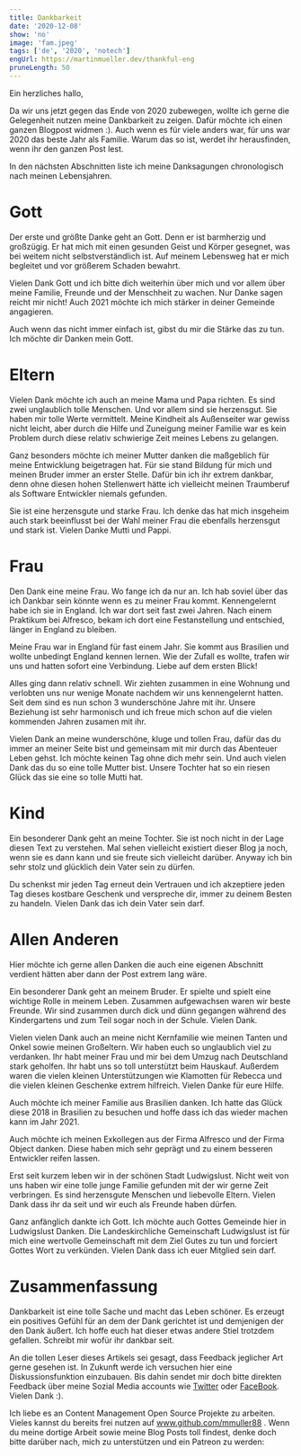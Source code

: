 ```yaml
---
title: Dankbarkeit
date: '2020-12-08'
show: 'no'
image: 'fam.jpeg'
tags: ['de', '2020', 'notech']
engUrl: https://martinmueller.dev/thankful-eng
pruneLength: 50
---
```


Ein herzliches hallo,

Da wir uns jetzt gegen das Ende von 2020 zubewegen, wollte ich gerne die Gelegenheit nutzen meine Dankbarkeit zu zeigen. Dafür möchte ich einen ganzen Blogpost widmen :). Auch wenn es für viele anders war, für uns war 2020 das beste Jahr als Familie. Warum das so ist, werdet ihr herausfinden, wenn ihr den ganzen Post lest.

In den nächsten Abschnitten liste ich meine Danksagungen chronologisch nach meinen Lebensjahren.

# Gott
Der erste und größte Danke geht an Gott. Denn er ist barmherzig und großzügig. Er hat mich mit einen gesunden Geist und Körper gesegnet, was bei weitem nicht selbstverständlich ist. Auf meinem Lebensweg hat er mich begleitet und vor größerem Schaden bewahrt.

Vielen Dank Gott und ich bitte dich weiterhin über mich und vor allem über meine Familie, Freunde und der Menschheit zu wachen. Nur Danke sagen reicht mir nicht! Auch 2021 möchte ich mich stärker in deiner Gemeinde angagieren.

Auch wenn das nicht immer einfach ist, gibst du mir die Stärke das zu tun. Ich möchte dir Danken mein Gott.

# Eltern
Vielen Dank möchte ich auch an meine Mama und Papa richten. Es sind zwei unglaublich tolle Menschen. Und vor allem sind sie herzensgut. Sie haben mir tolle Werte vermittelt. Meine Kindheit als Außenseiter war gewiss nicht leicht, aber durch die Hilfe und Zuneigung meiner Familie war es kein Problem durch diese relativ schwierige Zeit meines Lebens zu gelangen.

Ganz besonders möchte ich meiner Mutter danken die maßgeblich für meine Entwicklung beigetragen hat. Für sie stand Bildung für mich und meinen Bruder immer an erster Stelle. Dafür bin ich ihr extrem dankbar, denn ohne diesen hohen Stellenwert hätte ich vielleicht meinen Traumberuf als Software Entwickler niemals gefunden.

Sie ist eine herzensgute und starke Frau. Ich denke das hat mich insgeheim auch stark beeinflusst bei der Wahl meiner Frau die ebenfalls herzensgut und stark ist. Vielen Danke Mutti und Pappi.

# Frau
Den Dank eine meine Frau. Wo fange ich da nur an. Ich hab soviel über das ich Dankbar sein könnte wenn es zu meiner Frau kommt. Kennengelernt habe ich sie in England. Ich war dort seit fast zwei Jahren. Nach einem Praktikum bei Alfresco, bekam ich dort eine Festanstellung und entschied, länger in England zu bleiben.

Meine Frau war in England für fast einem Jahr. Sie kommt aus Brasilien und wollte unbedingt England kennen lernen. Wie der Zufall es wollte, trafen wir uns und hatten sofort eine Verbindung. Liebe auf dem ersten Blick!

Alles ging dann relativ schnell. Wir ziehten zusammen in eine Wohnung und verlobten uns nur wenige Monate nachdem wir uns kennengelernt hatten. Seit dem sind es nun schon 3 wunderschöne Jahre mit ihr. Unsere Beziehung ist sehr harmonisch und ich freue mich schon auf die vielen kommenden Jahren zusamen mit ihr.

Vielen Dank an meine wunderschöne, kluge und tollen Frau, dafür das du immer an meiner Seite bist und gemeinsam mit mir durch das Abenteuer Leben gehst. Ich möchte keinen Tag ohne dich mehr sein. Und auch vielen Dank das du so eine tolle Mutter bist. Unsere Tochter hat so ein riesen Glück das sie eine so tolle Mutti hat.

# Kind
Ein besonderer Dank geht an meine Tochter. Sie ist noch nicht in der Lage diesen Text zu verstehen. Mal sehen vielleicht existiert dieser Blog ja noch, wenn sie es dann kann und sie freute sich vielleicht darüber. Anyway ich bin sehr stolz und glücklich dein Vater sein zu dürfen.

Du schenkst mir jeden Tag erneut dein Vertrauen und ich akzeptiere jeden Tag dieses kostbare Geschenk und verspreche dir, immer zu deinem Besten zu handeln. Vielen Dank das ich dein Vater sein darf.

# Allen Anderen
Hier möchte ich gerne allen Danken die auch eine eigenen Abschnitt verdient hätten aber dann der Post extrem lang wäre.

Ein besonderer Dank geht an meinem Bruder. Er spielte und spielt eine wichtige Rolle in meinem Leben. Zusammen aufgewachsen waren wir beste Freunde. Wir sind zusammen durch dick und dünn gegangen während des Kindergartens und zum Teil sogar noch in der Schule. Vielen Dank.

Vielen vielen Dank auch an meine nicht Kernfamilie wie meinen Tanten und Onkel sowie meinen Großeltern. Wir haben euch so unglaublich viel zu verdanken. Ihr habt meiner Frau und mir bei dem Umzug nach Deutschland stark geholfen. Ihr habt uns so toll unterstützt beim Hauskauf. Außerdem waren die vielen kleinen Unterstützungen wie Klamotten für Rebecca und die vielen kleinen Geschenke extrem hilfreich. Vielen Danke für eure Hilfe.

Auch möchte ich meiner Familie aus Brasilien danken. Ich hatte das Glück diese 2018 in Brasilien zu besuchen und hoffe dass ich das wieder machen kann im Jahr 2021.

Auch möchte ich meinen Exkollegen aus der Firma Alfresco und der Firma Object danken. Diese haben mich sehr geprägt und zu einem besseren Entwickler reifen lassen.

Erst seit kurzem leben wir in der schönen Stadt Ludwigslust. Nicht weit von uns haben wir eine tolle junge Familie gefunden mit der wir gerne Zeit verbringen. Es sind herzensgute Menschen und liebevolle Eltern. Vielen Dank dass ihr da seit und wir euch als Freunde haben dürfen.

Ganz anfänglich dankte ich Gott. Ich möchte auch Gottes Gemeinde hier in Ludwigslust Danken. Die Landeskirchliche Gemeinschaft Ludwigslust ist für mich eine wertvolle Gemeinschaft mit dem Ziel Gutes zu tun und forciert Gottes Wort zu verkünden. Vielen Dank dass ich euer Mitglied sein darf.

# Zusammenfassung
Dankbarkeit ist eine tolle Sache und macht das Leben schöner. Es erzeugt ein positives Gefühl für an dem der Dank gerichtet ist und demjenigen der den Dank äußert. Ich hoffe euch hat dieser etwas andere Stiel trotzdem gefallen. Schreibt mir wofür ihr dankbar seit.

An die tollen Leser dieses Artikels sei gesagt, dass Feedback jeglicher Art gerne gesehen ist. In Zukunft werde ich versuchen hier eine Diskussionsfunktion einzubauen. Bis dahin sendet mir doch bitte direkten Feedback über meine Sozial Media accounts wie [Twitter](https://twitter.com/MartinMueller_) oder [FaceBook](https://www.facebook.com/martin.muller.10485). Vielen Dank :).

Ich liebe es an Content Management Open Source Projekte zu arbeiten. Vieles kannst du bereits frei nutzen auf www.github.com/mmuller88 . Wenn du meine dortige Arbeit sowie meine Blog Posts toll findest, denke doch bitte darüber nach, mich zu unterstützen und ein Patreon zu werden:

   